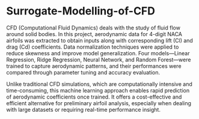 # Surrogate-Modelling-of-CFD

CFD (Computational Fluid Dynamics) deals with the study of fluid flow around solid bodies. In this project, aerodynamic data for 4-digit NACA airfoils was extracted to obtain inputs along with corresponding lift (Cl) and drag (Cd) coefficients. Data normalization techniques were applied to reduce skewness and improve model generalization. Four models—Linear Regression, Ridge Regression, Neural Network, and Random Forest—were trained to capture aerodynamic patterns, and their performances were compared through parameter tuning and accuracy evaluation.

Unlike traditional CFD simulations, which are computationally intensive and time-consuming, this machine learning approach enables rapid prediction of aerodynamic coefficients once trained. It offers a cost-effective and efficient alternative for preliminary airfoil analysis, especially when dealing with large datasets or requiring real-time performance insight.
